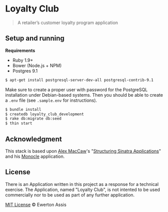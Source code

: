 # Loyalty Club

> A retailer’s customer loyalty program application

## Setup and running

**Requirements**

  * Ruby 1.9+
  * Bower (Node.js + NPM)
  * Postgres 9.1


  ```sh
  $ apt-get install postgresql-server-dev-all postgresql-contrib-9.1
  ```

Make sure to create a proper user with password for the PostgreSQL installation under Debian-based systems.
Then you should be able to create a `.env` file (see `.sample.env` for instructions).

  ```sh
  $ bundle install
  $ createdb loyalty_club_development
  $ rake db:migrate db:seed
  $ thin start
  ```

## Acknowledgment

This stack is based upon [Alex MacCaw](https://twitter.com/maccaw)'s "[Structuring Sinatra Applications](http://blog.sourcing.io/structuring-sinatra)"
and his [Monocle](https://github.com/maccman/monocle) application.

## License

There is an Application written in this project as a response for a technical exercise. The Application,
named "Loyalty Club", is not intented to be used commercially nor to be used as part of any further
application.

[MIT License](http://ewerton-araujo.mit-license.org/) &copy; Ewerton Assis
